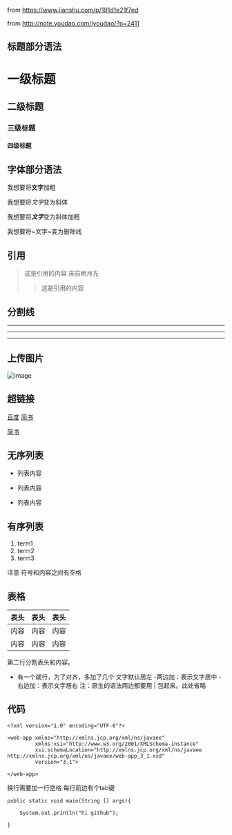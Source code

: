 
from https://www.jianshu.com/p/191d1e21f7ed

from http://note.youdao.com/iyoudao/?p=2411

## 标题部分语法

# 一级标题
## 二级标题
### 三级标题
#### 四级标题


## 字体部分语法

我想要将**文字**加粗

我想要将*文字*变为斜体

我想要将***文字***变为斜体加粗

我想要将~文字~变为删除线

## 引用
> 这是引用的内容 床前明月光
>> 这是引用的内容  

## 分割线

---------
********
----------
## 上传图片

![image](https://github.com/yaoxuhaha/yaoLearn/blob/master/img/markdown5.jpg"提示")


## 超链接
[百度](www.baidu.com "百度")
[简书](http://jianshu.com)


<a href="https://www.jianshu.com/u/1f5ac0cf6a8b" target="_blank">简书</a>


## 无序列表
- 列表内容
+ 列表内容
* 列表内容

## 有序列表
1. term1
2. term2
3. term3

注意 符号和内容之间有空格



## 表格
表头|表头|表头
---|:--:|---:
内容|内容|内容
内容|内容|内容

第二行分割表头和内容。
- 有一个就行，为了对齐，多加了几个
文字默认居左
-两边加：表示文字居中
-右边加：表示文字居右
注：原生的语法两边都要用 | 包起来。此处省略

## 代码


    
    <?xml version="1.0" encoding="UTF-8"?> 
    
    <web-app xmlns="http://xmlns.jcp.org/xml/ns/javaee"
             xmlns:xsi="http://www.w3.org/2001/XMLSchema-instance"
             xsi:schemaLocation="http://xmlns.jcp.org/xml/ns/javaee http://xmlns.jcp.org/xml/ns/javaee/web-app_3_1.xsd"
             version="3.1">
             
    </web-app>
    
换行需要加一行空格
每行前边有个tab键



    public static void main(String [] args){

        System.out.println("hi github");

    }
